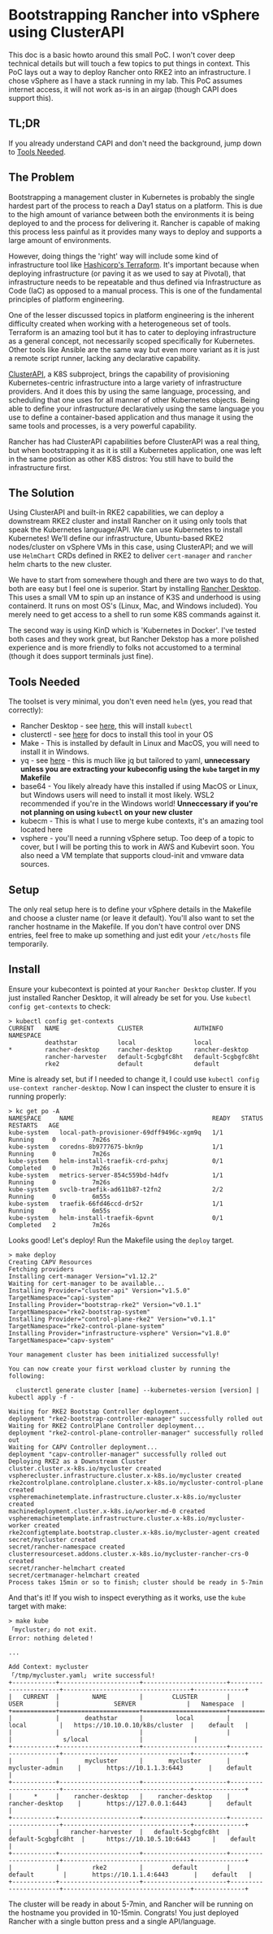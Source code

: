 # Bootstrapping Rancher into vSphere using ClusterAPI

This doc is a basic howto around this small PoC. I won't cover deep technical details but will touch a few topics to put things in context. This PoC lays out a way to deploy Rancher onto RKE2 into an infrastructure. I chose vSphere as I have a stack running in my lab. This PoC assumes internet access, it will not work as-is in an airgap (though CAPI does support this).

## TL;DR
If you already understand CAPI and don't need the background, jump down to [Tools Needed](#tools-needed). 

## The Problem

Bootstrapping a management cluster in Kubernetes is probably the single hardest part of the process to reach a Day1 status on a platform. This is due to the high amount of variance between both the environments it is being deployed to and the process for delivering it. Rancher is capable of making this process less painful as it provides many ways to deploy and supports a large amount of environments. 

However, doing things the 'right' way will include some kind of infrastructure tool like [Hashicorp's Terraform](https://www.terraform.io/). It's important because when deploying infrastructure (or paving it as we used to say at Pivotal), that infrastructure needs to be repeatable and thus defined via Infrastructure as Code (IaC) as opposed to a manual process. This is one of the fundamental principles of platform engineering.

One of the lesser discussed topics in platform engineering is the inherent difficulty created when working with a heterogeneous set of tools. Terraform is an amazing tool but it has to cater to deploying infrastructure as a general concept, not necessarily scoped specifically for Kubernetes. Other tools like Ansible are the same way but even more variant as it is just a remote script runner, lacking any declarative capability.

[ClusterAPI](https://cluster-api.sigs.k8s.io/), a K8S subproject, brings the capability of provisioning Kubernetes-centric infrastructure into a large variety of infrastructure providers. And it does this by using the same language, processing, and scheduling that one uses for all manner of other Kubernetes objects. Being able to define your infrastructure declaratively using the same language you use to define a container-based application and thus manage it using the same tools and processes, is a very powerful capability.

Rancher has had ClusterAPI capabilities before ClusterAPI was a real thing, but when bootstrapping it as it is still a Kubernetes application, one was left in the same position as other K8S distros: You still have to build the infrastructure first.

## The Solution

Using ClusterAPI and built-in RKE2 capabilities, we can deploy a downstream RKE2 cluster and install Rancher on it using only tools that speak the Kubernetes language/API. We can use Kubernetes to install Kubernetes! We'll define our infrastructure, Ubuntu-based RKE2 nodes/cluster on vSphere VMs in this case, using ClusterAPI; and we will use `HelmChart` CRDs defined in RKE2 to deliver `cert-manager` and `rancher` helm charts to the new cluster.

We have to start from somewhere though and there are two ways to do that, both are easy but I feel one is superior. Start by installing [Rancher Desktop](https://rancherdesktop.io/). This uses a small VM to spin up an instance of K3S and underhood is using containerd. It runs on most OS's (Linux, Mac, and Windows included). You merely need to get access to a shell to run some K8S commands against it.

The second way is using KinD which is 'Kubernetes in Docker'. I've tested both cases and they work great, but Rancher Dekstop has a more polished experience and is more friendly to folks not accustomed to a terminal (though it does support terminals just fine).

## Tools Needed
The toolset is very minimal, you don't even need `helm` (yes, you read that correctly):
* Rancher Desktop - see [here](https://rancherdesktop.io/), this will install `kubectl`
* clusterctl - see [here](https://cluster-api.sigs.k8s.io/user/quick-start#install-clusterctl) for docs to install this tool in your OS
* Make - This is installed by default in Linux and MacOS, you will need to install it in Windows.
* yq - see [here](https://github.com/mikefarah/yq) - this is much like jq but tailored to yaml, **unnecessary unless you are extracting your kubeconfig using the `kube` target in my Makefile**
* base64 - You likely already have this installed if using MacOS or Linux, but Windows users will need to install it most likely. WSL2 recommended if you're in the Windows world! **Unneccessary if you're not planning on using `kubectl` on your new cluster**
* kubecm - This is what I use to merge kube contexts, it's an amazing tool located here []()
* vsphere - you'll need a running vSphere setup. Too deep of a topic to cover, but I will be porting this to work in AWS and Kubevirt soon. You also need a VM template that supports cloud-init and vmware data sources.

## Setup
The only real setup here is to define your vSphere details in the Makefile and choose a cluster name (or leave it default). You'll also want to set the rancher hostname in the Makefile. If you don't have control over DNS entries, feel free to make up something and just edit your `/etc/hosts` file temporarily.

## Install
Ensure your kubecontext is pointed at your `Rancher Desktop` cluster. If you just installed Rancher Desktop, it will already be set for you. Use `kubectl config get-contexts` to check:
```console
> kubectl config get-contexts
CURRENT   NAME                CLUSTER              AUTHINFO             NAMESPACE
          deathstar           local                local                
*         rancher-desktop     rancher-desktop      rancher-desktop      
          rancher-harvester   default-5cgbgfc8ht   default-5cgbgfc8ht   
          rke2                default              default            
```

Mine is already set, but if I needed to change it, I could use `kubectl config use-context rancher-desktop`. Now I can inspect the cluster to ensure it is running properly:
```console
> kc get po -A
NAMESPACE     NAME                                      READY   STATUS      RESTARTS   AGE
kube-system   local-path-provisioner-69dff9496c-xgm9q   1/1     Running     0          7m26s
kube-system   coredns-8b9777675-bkn9p                   1/1     Running     0          7m26s
kube-system   helm-install-traefik-crd-pxhxj            0/1     Completed   0          7m26s
kube-system   metrics-server-854c559bd-h4dfv            1/1     Running     0          7m26s
kube-system   svclb-traefik-ad611b87-t2fn2              2/2     Running     0          6m55s
kube-system   traefik-66fd46ccd-dr52r                   1/1     Running     0          6m55s
kube-system   helm-install-traefik-6pvnt                0/1     Completed   2          7m26s
```

Looks good! Let's deploy! Run the Makefile using the `deploy` target.

```console
> make deploy
Creating CAPV Resources
Fetching providers
Installing cert-manager Version="v1.12.2"
Waiting for cert-manager to be available...
Installing Provider="cluster-api" Version="v1.5.0" TargetNamespace="capi-system"
Installing Provider="bootstrap-rke2" Version="v0.1.1" TargetNamespace="rke2-bootstrap-system"
Installing Provider="control-plane-rke2" Version="v0.1.1" TargetNamespace="rke2-control-plane-system"
Installing Provider="infrastructure-vsphere" Version="v1.8.0" TargetNamespace="capv-system"

Your management cluster has been initialized successfully!

You can now create your first workload cluster by running the following:

  clusterctl generate cluster [name] --kubernetes-version [version] | kubectl apply -f -

Waiting for RKE2 Bootstap Controller deployment...
deployment "rke2-bootstrap-controller-manager" successfully rolled out
Waiting for RKE2 ControlPlane Controller deployment...
deployment "rke2-control-plane-controller-manager" successfully rolled out
Waiting for CAPV Controller deployment...
deployment "capv-controller-manager" successfully rolled out
Deploying RKE2 as a Downstream Cluster
cluster.cluster.x-k8s.io/mycluster created
vspherecluster.infrastructure.cluster.x-k8s.io/mycluster created
rke2controlplane.controlplane.cluster.x-k8s.io/mycluster-control-plane created
vspheremachinetemplate.infrastructure.cluster.x-k8s.io/mycluster created
machinedeployment.cluster.x-k8s.io/worker-md-0 created
vspheremachinetemplate.infrastructure.cluster.x-k8s.io/mycluster-worker created
rke2configtemplate.bootstrap.cluster.x-k8s.io/mycluster-agent created
secret/mycluster created
secret/rancher-namespace created
clusterresourceset.addons.cluster.x-k8s.io/mycluster-rancher-crs-0 created
secret/rancher-helmchart created
secret/certmanager-helmchart created
Process takes 15min or so to finish; cluster should be ready in 5-7min
```

And that's it! If you wish to inspect everything as it works, use the `kube` target with make:
```console
> make kube
「mycluster」do not exit.
Error: nothing deleted！

...

Add Context: mycluster 
「/tmp/mycluster.yaml」 write successful!
+------------+----------------------+-----------------------+-----------------------+-----------------------------------+--------------+
|   CURRENT  |         NAME         |        CLUSTER        |          USER         |               SERVER              |   Namespace  |
+============+======================+=======================+=======================+===================================+==============+
|            |       deathstar      |         local         |         local         |   https://10.10.0.10/k8s/cluster  |    default   |
|            |                      |                       |                       |              s/local              |              |
+------------+----------------------+-----------------------+-----------------------+-----------------------------------+--------------+
|            |       mycluster      |       mycluster       |    mycluster-admin    |       https://10.1.1.3:6443       |    default   |
+------------+----------------------+-----------------------+-----------------------+-----------------------------------+--------------+
|      *     |    rancher-desktop   |    rancher-desktop    |    rancher-desktop    |       https://127.0.0.1:6443      |    default   |
+------------+----------------------+-----------------------+-----------------------+-----------------------------------+--------------+
|            |   rancher-harvester  |   default-5cgbgfc8ht  |   default-5cgbgfc8ht  |      https://10.10.5.10:6443      |    default   |
+------------+----------------------+-----------------------+-----------------------+-----------------------------------+--------------+
|            |         rke2         |        default        |        default        |       https://10.1.1.4:6443       |    default   |
+------------+----------------------+-----------------------+-----------------------+-----------------------------------+--------------+
```

The cluster will be ready in about 5-7min, and Rancher will be running on the hostname you provided in 10-15min. Congrats! You just deployed Rancher with a single button press and a single API/language.